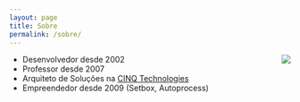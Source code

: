 ```yaml
---
layout: page
title: Sobre
permalink: /sobre/
---
```


<img src="https://pbs.twimg.com/profile_images/1021384159732879360/moCrCvkg_400x400.jpg" style="float:right">

- Desenvolvedor desde 2002
- Professor desde 2007
- Arquiteto de Soluções na [CINQ Technologies](https://www.cinq.com.br/)
- Empreendedor desde 2009 (Setbox, Autoprocess)